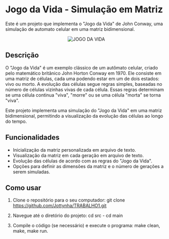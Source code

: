 # Jogo da Vida - Simulação em Matriz

Este é um projeto que implementa o "Jogo da Vida" de John Conway, uma simulação de automato celular em uma matriz bidimensional.
<p align="center">
  <img src="https://res.cloudinary.com/practicaldev/image/fetch/s--zzjhiEgj--/c_limit%2Cf_auto%2Cfl_progressive%2Cq_auto%2Cw_800/https://dev-to-uploads.s3.amazonaws.com/uploads/articles/o6kefkya5x9wfz94hmku.png" alt="JOGO DA VIDA">
</p>


## Descrição

O "Jogo da Vida" é um exemplo clássico de um autômato celular, criado pelo matemático britânico John Horton Conway em 1970. Ele consiste em uma matriz de células, cada uma podendo estar em um de dois estados: vivo ou morto. A evolução das células segue regras simples, baseadas no número de células vizinhas vivas de cada célula. Essas regras determinam se uma célula continua "viva", "morre" ou se uma célula "morta" se torna "viva".

Este projeto implementa uma simulação do "Jogo da Vida" em uma matriz bidimensional, permitindo a visualização da evolução das células ao longo do tempo.

## Funcionalidades

- Inicialização da matriz personalizada em arquivo de texto.
- Visualização da matriz em cada geração em arquivo de texto.
- Evolução das células de acordo com as regras do "Jogo da Vida".
- Opções para definir as dimensões da matriz e o número de gerações a serem simuladas.

## Como usar

1. Clone o repositório para o seu computador: git clone https://github.com/Jottynha/TRABALHO1.git

2. Navegue até o diretório do projeto: cd src - cd main

3. Compile o código (se necessário) e execute o programa: make clean, make, make run.


   



